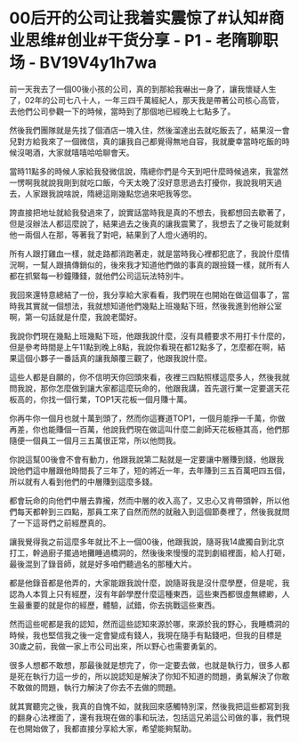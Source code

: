 # 00后开的公司让我着实震惊了#认知#商业思维#创业#干货分享 - P1 - 老隋聊职场 - BV19V4y1h7wa

前一天我去了一個00後小孩的公司，真的到那給我嚇出一身了，讓我懷疑人生了，02年的公司七八十人，一年三四千萬經紀人，那天我是帶著公司核心高管，去他們公司參觀一下的時候，當時到了那個地已經晚上七點多了。

然後我們團隊就是先找了個酒店一塊入住，然後溜達出去就吃飯去了，結果沒一會兒對方給我來了一個微信，真的讓我自己都覺得無地自容，我就慶幸當時吃飯的時候沒喝酒，大家就嘻嘻哈哈聊會天。

當時11點多的時候人家給我發微信說，隋總你們是今天到吧什麼時候過來，我當然一愣啊我就說我剛到就吃口飯，今天太晚了沒好意思過去打擾你，我說我明天過去，人家跟我說啥說，隋總這剛幾點您過來吧我等您。

誇直接把地址就給我發過來了，說實話當時我是真的不想去，我都想回去歇著了，但是沒辦法人都這麼說了，結果過去之後真的讓我震驚了，我想去了之後可能就剩他一兩個人在那，等著我了對吧，結果到了人燈火通明的。

所有人跟打雞血一樣，就走路都消跑著走，就是當時我心裡都犯底了，我說什麼情況啊，一幫人跟搞傳銷似的，後來我才知道他們做的事真的跟撿錢一樣，就所有人都在抓緊每一秒鐘賺錢，就他們公司這玩法特別牛。

我回來還特意總結了一份，我分享給大家看看，我們現在也開始在做這個事了，當時我其實就一個想法，我就想知道他們幾點上班幾點下班，然後我進到他辦公室啊，第一句話就是什麼，我說老闆好。

我說你們現在幾點上班幾點下班，他跟我說什麼，沒有具體要求不用打卡什麼的，但是參考時間是上午11點到晚上8點，我說你看現在都12點多了，怎麼都在啊，結果這個小夥子一番話真的讓我顛覆三觀了，他跟我說什麼。

這些人都是自願的，你不信明天你回頭來看，夜裡三四點照樣這麼多人，然後我就問我說，那你怎麼做到讓大家都這麼玩命的，他跟我講，首先選行業一定要選天花板高的，你找一個行業，TOP1天花板一個月賺十萬。

你再牛你一個月也就十萬到頭了，然而你這賽道TOP1，一個月能掙一千萬，你做再差，你也能賺個一百萬，他說我們現在做這叫什麼二創師天花板極其高，他們那隨便一個員工一個月三五萬很正常，所以他問我。

你說這幫00後會不會有動力，他跟我說第二點就是一定要讓中層賺到錢，他跟我說他們這中層跟他時間長了三年了，短的將近一年，去年賺到三五百萬吧四五個，所以就有人看到他們的中層賺到這麼多錢。

都會玩命的向他們中層去靠攏，然而中層的收入高了，又忠心又肯帶頭幹，所以他們每天都幹到三四點，那員工來了自然而然的就融入到這個節奏裡了，然後我就問了一下這哥們之前經歷真的。

讓我覺得我之前這麼多年就比不上一個00後，他跟我說，隨哥我14歲獨自到北京打工，幹過廚子擺過地攤睡過橋洞的，然後後來慢慢的混到劇組裡面，給人打砸，最後混到了錄音師，就是好多咱們聽過名的那種大片。

都是他錄音都是他弄的，大家能跟我說什麼，說隨哥我是沒什麼學歷，但是呢，我認為人本質上只有經歷，沒有年齡學歷什麼這種東西，這些東西都很虛無縹緲，人生最重要的就是你的經歷，體驗，試錯，你去挑戰這些東西。

然而這些呢都是我的認知，然而這些認知來源於哪，來源於我的野心，我睡橋洞的時候，我也堅信我之後一定會變成有錢人，我現在隨手有點錢吧，但我的目標是30歲之前，我做一家上市公司出來，所以野心也需要勇氣的。

很多人想都不敢想，那最後就是想完了，你一定要去做，也就是執行力，很多人都是死在執行力這一步的，所以說認知是解決了你知不知道的問題，勇氣解決了你敢不敢做的問題，執行力解決了你去不去做的問題。

就其實聽完之後，我真的自愧不如，就我回來感觸特別深，然後我把這些都寫到我的翻身心法裡面了，還有我現在做的事和玩法，包括這兄弟這公司做的事，我們現在也開始做了，我都直接分享給大家，希望能夠幫助。

